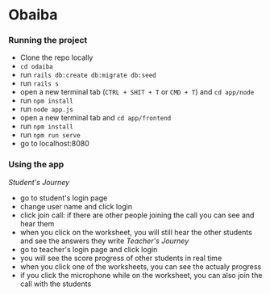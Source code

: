# Obaiba
### Running the project
- Clone the repo locally
- `cd odaiba`
- run `rails db:create db:migrate db:seed`
- run `rails s`
- open a new terminal tab (`CTRL + SHIT + T` or `CMD + T`) and `cd app/node`
- run `npm install`
- run `node app.js`
- open a new terminal tab and `cd app/frontend`
- run `npm install`
- run `npm run serve`
- go to localhost:8080
### Using the app
*Student's Journey*
- go to student's login page
- change user name and click login
- click join call: if there are other people joining the call you can see and hear them
- when you click on the worksheet, you will still hear the other students and see the answers they write
*Teacher's Journey*
- go to teacher's login page and click login
- you will see the score progress of other students in real time
- when you click one of the worksheets, you can see the actualy progress
- if you click the microphone while on the worksheet, you can also join the call with the students
